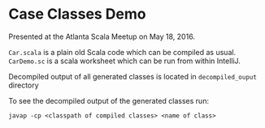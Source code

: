 # Case Classes Demo

Presented at the Atlanta Scala Meetup on May 18, 2016.

`Car.scala` is a plain old Scala code which can be compiled as usual.
`CarDemo.sc` is a scala worksheet which can be run from within IntelliJ. 

Decompiled output of all generated classes is located in `decompiled_ouput` directory

To see the decompiled output of the generated classes run:

`javap -cp <classpath of compiled classes> <name of class>`

